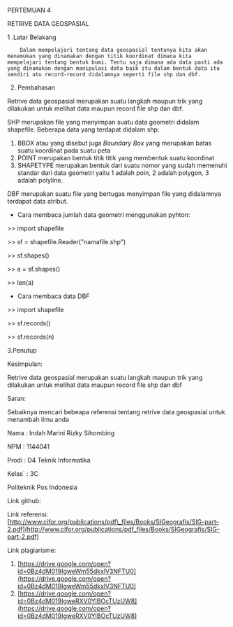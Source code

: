 PERTEMUAN 4

RETRIVE DATA GEOSPASIAL


1 .Latar Belakang

        Dalam mempelajari tentang data geospasial tentunya kita akan menemukan yang dinamakan dengan titik koordinat dimana kita mempelajari tentang bentuk bumi. Tentu saja dimana ada data pasti ada yang dinamakan dengan manipulasi data baik itu dalam bentuk data itu sendiri atu record-record didalamnya seperti file shp dan dbf.

2. Pembahasan

Retrive data geospasial merupakan suatu langkah maupun trik yang dilakukan untuk melihat data maupun record file shp dan dbf.

SHP merupakan file yang menyimpan suatu data geometri didalam shapefile. Beberapa data yang terdapat didalam shp:

1. BBOX atau yang disebut juga _Boundary Box_ yang merupakan batas suatu koordinat pada suatu peta
2. POINT merupakan bentuk titik titik yang membentuk suatu koordinat
3. SHAPETYPE merupakan bentuk dari suatu nomor yang sudah memenuhi standar dari data geometri yaitu 1 adalah poin, 2 adalah polygon, 3 adalah polyline.

DBF merupakan suatu file yang bertugas menyimpan file yang didalamnya terdapat data atribut.

- Cara membaca jumlah data geometri menggunakan pyhton:

&gt;&gt; import shapefile

&gt;&gt; sf = shapefile.Reader(&quot;namafile.shp&quot;)

&gt;&gt; sf.shapes()

&gt;&gt; a = sf.shapes()

&gt;&gt; len(a)

- Cara membaca data DBF

&gt;&gt; import shapefile

&gt;&gt; sf.records()

&gt;&gt; sf.records(n)

3.Penutup

Kesimpulan:

Retrive data geospasial merupakan suatu langkah maupun trik yang dilakukan untuk melihat data maupun record file shp dan dbf

Saran:

Sebaiknya mencari bebeapa referensi tentang retrive data geospasial untuk menambah ilmu anda

Nama        : Indah Marini Rizky Sihombing

NPM        : 1144041

Prodi        : D4 Teknik Informatika

Kelas`        : 3C

Politeknik Pos Indonesia

Link github:

Link referensi: [http://www.cifor.org/publications/pdf\_files/Books/SIGeografis/SIG-part-2.pdf](http://www.cifor.org/publications/pdf_files/Books/SIGeografis/SIG-part-2.pdf)

Link plagiarisme:

1. [https://drive.google.com/open?id=0Bz4dM019IgweWm55dkxlV3NFTU0](https://drive.google.com/open?id=0Bz4dM019IgweWm55dkxlV3NFTU0)
2. [https://drive.google.com/open?id=0Bz4dM019IgweRXV0YlBOcTUzUW8](https://drive.google.com/open?id=0Bz4dM019IgweRXV0YlBOcTUzUW8)